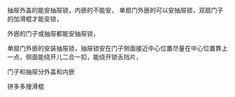 抽屉外盖的能安抽屉锁，内嵌的不能安，
单扇门外嵌的可以安抽屉锁，双扇门子的加滑棍才能安锁，

外嵌的门子或抽屉都能安抽屉锁，


单扇门外嵌的安装抽屉锁，抽屉锁安在门子侧面接近中心位置尽量在中心位置靠上一点，侧面能绕开儿二合一扣，能绕开锁舌挡片，


门子和抽屉分外盖和内嵌


拼多多搜滑棍
